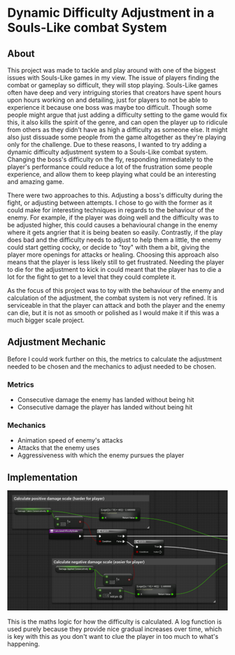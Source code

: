 # Dynamic Difficulty Adjustment in a Souls-Like combat System
## About

This project was made to tackle and play around with one of the biggest issues with Souls-Like games in my view. The issue of players finding the combat or gameplay so difficult, they will stop playing. Souls-Like games often have deep and very intriguing stories that creators have spent hours upon hours working on and detailing, just for players to not be able to experience it because one boss was maybe too difficult. Though some people might argue that just adding a difficulty setting to the game would fix this, it also kills the spirit of the genre, and can open the player up to ridicule from others as they didn't have as high a difficulty as someone else. It might also just dissuade some people from the game altogether as they're playing only for the challenge. Due to these reasons, I wanted to try adding a dynamic difficulty adjustment system to a Souls-Like combat system. Changing the boss's difficulty on the fly, responding immediately to the player's performance could reduce a lot of the frustration some people experience, and allow them to keep playing what could be an interesting and amazing game. 

There were two approaches to this. Adjusting a boss's difficulty during the fight, or adjusting between attempts. I chose to go with the former as it could make for interesting techniques in regards to the behaviour of the enemy. For example, if the player was doing well and the difficulty was to be adjusted higher, this could causes a behavioural change in the enemy where it gets angrier that it is being beaten so easily. Contrastly, if the play does bad and the difficulty needs to adjust to help them a little, the enemy could start getting cocky, or decide to "toy" with them a bit, giving the player more openings for attacks or healing. Choosing this approach also means that the player is less likely still to get frustrated. Needing the player to die for the adjustment to kick in could meant that the player has to die a lot for the fight to get to a level that they could complete it. 

As the focus of this project was to toy with the behaviour of the enemy and calculation of the adjustment, the combat system is not very refined. It is serviceable in that the player can attack and both the player and the enemy can die, but it is not as smooth or polished as I would make it if this was a much bigger scale project. 

## Adjustment Mechanic

Before I could work further on this, the metrics to calculate the adjustment needed to be chosen and the mechanics to adjust needed to be chosen.
### Metrics
- Consecutive damage the enemy has landed without being hit
- Consecutive damage the player has landed without being hit

### Mechanics
- Animation speed of enemy's attacks
- Attacks that the enemy uses
- Aggressiveness with which the enemy pursues the player

## Implementation

![Image](/images/DDASoulsLike/DDASoulsLikeImage1.png)

This is the maths logic for how the difficulty is calculated. A log function is used purely because they provide nice gradual increases over time, which is key with this as you don't want to clue the player in too much to what's happening.
